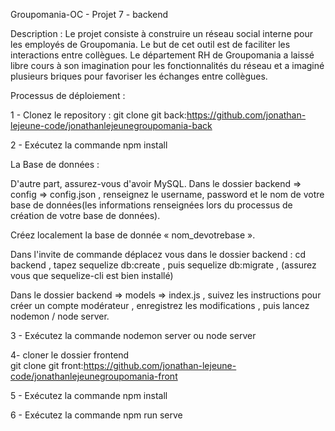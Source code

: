 Groupomania-OC - Projet 7 - backend

Description : Le projet consiste à construire un réseau social interne pour les employés de Groupomania. Le but de cet outil est de faciliter les interactions entre collègues. Le département RH de Groupomania a laissé libre cours à son imagination pour les fonctionnalités du réseau et a imaginé plusieurs briques pour favoriser les échanges entre collègues.

Processus de déploiement :

1 - Clonez le repository : git clone
git back:https://github.com/jonathan-lejeune-code/jonathanlejeunegroupomania-back

2 - Exécutez la commande npm install

La Base de données :

D'autre part, assurez-vous d'avoir MySQL. Dans le dossier backend => config => config.json , renseignez le username, password et le nom de votre base de données(les informations renseignées lors du processus de création de votre base de données).

Créez localement la base de donnée « nom_devotrebase ».

Dans l'invite de commande déplacez vous dans le dossier backend : cd backend , tapez sequelize db:create , puis sequelize db:migrate , (assurez vous que sequelize-cli est bien installé)

Dans le dossier backend => models => index.js , suivez les instructions pour créer un compte modérateur , enregistrez les modifications , puis lancez nodemon / node server.

3 - Exécutez la commande nodemon server ou node server

4- cloner le dossier frontend  
git clone
git front:https://github.com/jonathan-lejeune-code/jonathanlejeunegroupomania-front

5 - Exécutez la commande npm install

6 - Exécutez la commande npm run serve
